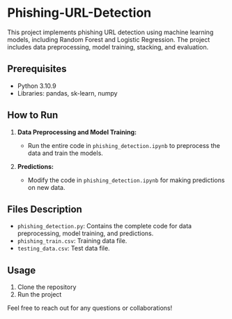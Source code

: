 # Phishing-URL-Detection

This project implements phishing URL detection using machine learning models, including Random Forest and Logistic Regression. The project includes data preprocessing, model training, stacking, and evaluation.

## Prerequisites
- Python 3.10.9
- Libraries: pandas, sk-learn, numpy

## How to Run

1. **Data Preprocessing and Model Training:**
   - Run the entire code in `phishing_detection.ipynb` to preprocess the data and train the models.

2. **Predictions:**
   - Modify the code in `phishing_detection.ipynb` for making predictions on new data.

## Files Description

- `phishing_detection.py`: Contains the complete code for data preprocessing, model training, and predictions.
- `phishing_train.csv`: Training data file.
- `testing_data.csv`: Test data file.

## Usage

1. Clone the repository
2. Run the project

Feel free to reach out for any questions or collaborations!
